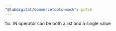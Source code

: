 ```yaml
---
"@labdigital/commercetools-mock": patch
---
```


fix: IN operator can be both a list and a single value
